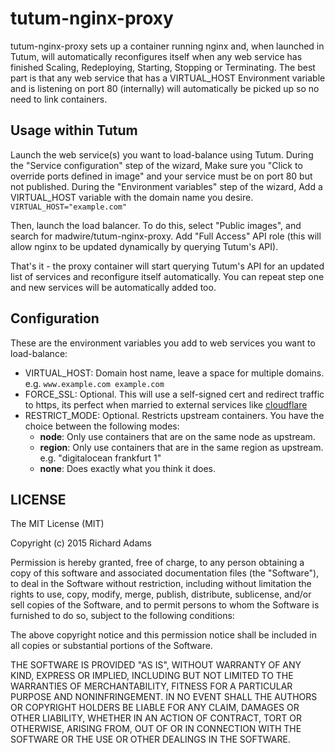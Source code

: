 # tutum-nginx-proxy

tutum-nginx-proxy sets up a container running nginx and, when launched in Tutum, will automatically reconfigures itself when any web service has finished Scaling, Redeploying, Starting, Stopping or Terminating. The best part is that any web service that has a VIRTUAL_HOST Environment variable and is listening on port 80 (internally) will automatically be picked up so no need to link containers.

## Usage within Tutum

Launch the web service(s) you want to load-balance using Tutum. During the "Service configuration" step of the wizard, Make sure you "Click to override ports defined in image" and your service must be on port 80 but not published. During the "Environment variables" step of the wizard, Add a VIRTUAL_HOST variable with the domain name you desire. `VIRTUAL_HOST="example.com"`

Then, launch the load balancer. To do this, select "Public images", and search for madwire/tutum-nginx-proxy. Add "Full Access" API role (this will allow nginx to be updated dynamically by querying Tutum's API).

That's it - the proxy container will start querying Tutum's API for an updated list of services and reconfigure itself automatically. You can repeat step one and new services will be automatically added too.

## Configuration

These are the environment variables you add to web services you want to load-balance:

- VIRTUAL_HOST: Domain host name, leave a space for multiple domains. e.g. `www.example.com example.com`
- FORCE_SSL: Optional. This will use a self-signed cert and redirect traffic to https, its perfect when married to external services like [cloudflare](https://www.cloudflare.com/)
- RESTRICT_MODE: Optional. Restricts upstream containers. You have the choice between the following modes:
    - **node**: Only use containers that are on the same node as upstream.
    - **region**: Only use containers that are in the same region as upstream. e.g. "digitalocean frankfurt 1"
    - **none**: Does exactly what you think it does.

## LICENSE

The MIT License (MIT)

Copyright (c) 2015 Richard Adams

Permission is hereby granted, free of charge, to any person obtaining a copy
of this software and associated documentation files (the "Software"), to deal
in the Software without restriction, including without limitation the rights
to use, copy, modify, merge, publish, distribute, sublicense, and/or sell
copies of the Software, and to permit persons to whom the Software is
furnished to do so, subject to the following conditions:

The above copyright notice and this permission notice shall be included in all
copies or substantial portions of the Software.

THE SOFTWARE IS PROVIDED "AS IS", WITHOUT WARRANTY OF ANY KIND, EXPRESS OR
IMPLIED, INCLUDING BUT NOT LIMITED TO THE WARRANTIES OF MERCHANTABILITY,
FITNESS FOR A PARTICULAR PURPOSE AND NONINFRINGEMENT. IN NO EVENT SHALL THE
AUTHORS OR COPYRIGHT HOLDERS BE LIABLE FOR ANY CLAIM, DAMAGES OR OTHER
LIABILITY, WHETHER IN AN ACTION OF CONTRACT, TORT OR OTHERWISE, ARISING FROM,
OUT OF OR IN CONNECTION WITH THE SOFTWARE OR THE USE OR OTHER DEALINGS IN THE
SOFTWARE.

